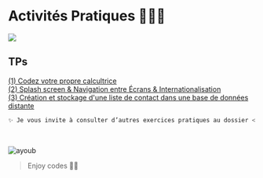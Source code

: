 # Activités Pratiques 👨🏻‍💻
![](https://www.tech-connect.info/wp-content/uploads/developpement-applications-Android.jpg)

## TPs
<a href="https://github.com/Ayoub-etoullali/Activites-Pratiques-JEE/tree/main/Activit%C3%A9%20Pratique%20N%C2%B0%201">
  (1) Codez votre propre calcultrice </a> <br>
<a href="https://github.com/Ayoub-etoullali/Activites-Pratiques-JEE/tree/main/Activit%C3%A9%20Pratique%20N%C2%B0%202">
  (2) Splash screen & Navigation entre Écrans & Internationalisation </a> <br>
 <a href="https://github.com/Ayoub-etoullali/Activites-Pratiques-JEE/tree/main/Activit%C3%A9%20Pratique%20N%C2%B0%203">
  (3) Création et stockage d'une liste de contact dans une base de données distante </a> <br>

```sh
✨ Je vous invite à consulter d’autres exercices pratiques au dossier << + >> 
```

<br>

![ayoub](https://user-images.githubusercontent.com/92756846/220727344-dbb21e84-4584-4055-bde5-a3c90a64a618.jpg)

> Enjoy codes 👨‍💻 
